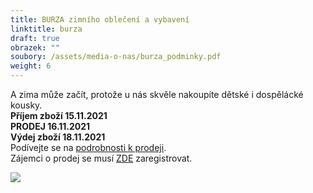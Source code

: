 ```yaml
---
title: BURZA zimního oblečení a vybavení
linktitle: burza
draft: true
obrazek: ""
soubory: /assets/media-o-nas/burza_podminky.pdf
weight: 6
---
```

A zima může začít, protože u nás skvěle nakoupíte dětské i dospělácké kousky.\
**Příjem zboží       15.11.2021**\
**PRODEJ              16.11.2021**\
**Výdej zboží        18.11.2021**\
Podívejte se na [podrobnosti k  prodeji](/assets/media-o-nas/burza_podminky.pdf). \
Zájemci o prodej se musí [](https://docs.google.com/forms/d/1CUZaKzPmslzg56Gb8mlE5GJdgx1hlrDcI-K2rsOcoHA/prefill) [ZDE](https://docs.google.com/forms/d/e/1FAIpQLSeLuny4nkAW0pzq8BulzwFgRBXJjbrER1_P6pQENHm1NEQrGw/viewform) zaregistrovat.  

![](/assets/media/baner_burza-1-.jpg)